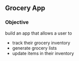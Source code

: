 ## Grocery App

### Objective
build an app that allows a user to
- track their grocery inventory
- generate grocery lists
- update items in their inventory
